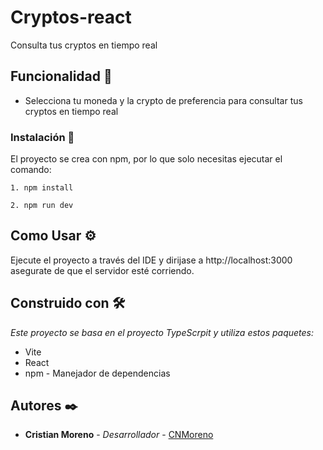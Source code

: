 # Cryptos-react

Consulta tus cryptos en tiempo real

## Funcionalidad 🚀

- Selecciona tu moneda y la crypto de preferencia para consultar tus cryptos en tiempo real

### Instalación 🔧

El proyecto se crea con npm, por lo que solo necesitas ejecutar el comando:

```
1. npm install

2. npm run dev

```


## Como Usar ⚙️

Ejecute el proyecto a través del IDE y dirijase a http://localhost:3000 asegurate de que el servidor esté corriendo.


## Construido con 🛠️

_Este proyecto se basa en el proyecto TypeScrpit y utiliza estos paquetes:_

* Vite
* React
* npm - Manejador de dependencias




## Autores ✒️


* **Cristian Moreno** - *Desarrollador* - [CNMoreno](https://github.com/CNMoreno)
